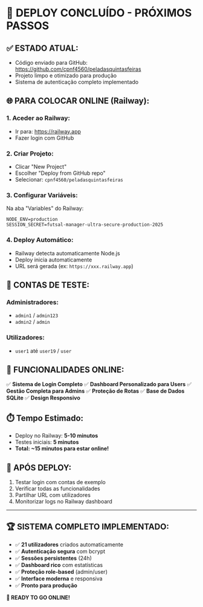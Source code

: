 # 🚀 DEPLOY CONCLUÍDO - PRÓXIMOS PASSOS

## ✅ **ESTADO ATUAL:**
- Código enviado para GitHub: https://github.com/cpnf4560/peladasquintasfeiras
- Projeto limpo e otimizado para produção
- Sistema de autenticação completo implementado

## 🌐 **PARA COLOCAR ONLINE (Railway):**

### **1. Aceder ao Railway:**
- Ir para: https://railway.app
- Fazer login com GitHub

### **2. Criar Projeto:**
- Clicar "New Project"
- Escolher "Deploy from GitHub repo"
- Selecionar: `cpnf4560/peladasquintasfeiras`

### **3. Configurar Variáveis:**
Na aba "Variables" do Railway:
```
NODE_ENV=production
SESSION_SECRET=futsal-manager-ultra-secure-production-2025
```

### **4. Deploy Automático:**
- Railway detecta automaticamente Node.js
- Deploy inicia automaticamente
- URL será gerada (ex: `https://xxx.railway.app`)

## 🔐 **CONTAS DE TESTE:**

### **Administradores:**
- `admin1` / `admin123`
- `admin2` / `admin`

### **Utilizadores:**
- `user1` até `user19` / `user`

## 📱 **FUNCIONALIDADES ONLINE:**

✅ **Sistema de Login Completo**
✅ **Dashboard Personalizado para Users**
✅ **Gestão Completa para Admins**
✅ **Proteção de Rotas**
✅ **Base de Dados SQLite**
✅ **Design Responsivo**

## ⏱️ **Tempo Estimado:**
- Deploy no Railway: **5-10 minutos**
- Testes iniciais: **5 minutos**
- **Total: ~15 minutos para estar online!**

## 🎯 **APÓS DEPLOY:**
1. Testar login com contas de exemplo
2. Verificar todas as funcionalidades
3. Partilhar URL com utilizadores
4. Monitorizar logs no Railway dashboard

---

## 🏆 **SISTEMA COMPLETO IMPLEMENTADO:**

- ✅ **21 utilizadores** criados automaticamente
- ✅ **Autenticação segura** com bcrypt
- ✅ **Sessões persistentes** (24h)
- ✅ **Dashboard rico** com estatísticas
- ✅ **Proteção role-based** (admin/user)
- ✅ **Interface moderna** e responsiva
- ✅ **Pronto para produção**

**🚀 READY TO GO ONLINE!**

